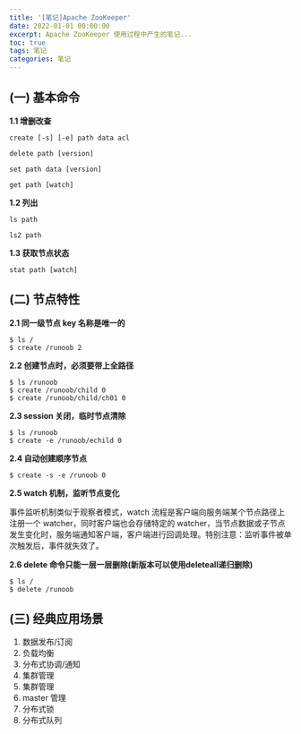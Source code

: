 ```yaml
---
title: '[笔记]Apache ZooKeeper'
date: 2022-01-01 00:00:00
excerpt: Apache ZooKeeper 使用过程中产生的笔记...
toc: true
tags: 笔记
categories: 笔记
---
```


## (一) 基本命令

**1.1 增删改查**

```
create [-s] [-e] path data acl

delete path [version]

set path data [version]

get path [watch]
```

**1.2 列出**

```
ls path

ls2 path
```

**1.3 获取节点状态**

```
stat path [watch]
```

## (二) 节点特性

**2.1 同一级节点 key 名称是唯一的**

```
$ ls /
$ create /runoob 2
```

**2.2 创建节点时，必须要带上全路径**

```
$ ls /runoob
$ create /runoob/child 0
$ create /runoob/child/ch01 0
```

**2.3 session 关闭，临时节点清除**

```
$ ls /runoob
$ create -e /runoob/echild 0
```

**2.4 自动创建顺序节点**

```
$ create -s -e /runoob 0
```

**2.5 watch 机制，监听节点变化**

事件监听机制类似于观察者模式，watch 流程是客户端向服务端某个节点路径上注册一个 watcher，同时客户端也会存储特定的 watcher，当节点数据或子节点发生变化时，服务端通知客户端，客户端进行回调处理。特别注意：监听事件被单次触发后，事件就失效了。

**2.6 delete 命令只能一层一层删除(新版本可以使用deleteall递归删除)**

```
$ ls /
$ delete /runoob
```

## (三) 经典应用场景

1. 数据发布/订阅
2. 负载均衡
3. 分布式协调/通知
4. 集群管理
5. 集群管理
6. master 管理
7. 分布式锁
8. 分布式队列
